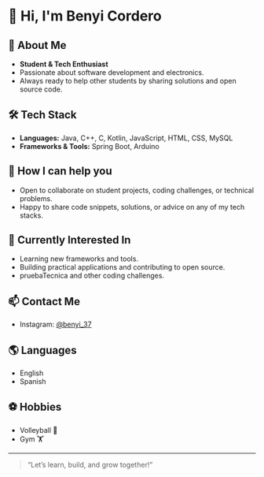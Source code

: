 # 👋 Hi, I'm Benyi Cordero

## 🚀 About Me
- **Student & Tech Enthusiast**
- Passionate about software development and electronics.
- Always ready to help other students by sharing solutions and open source code.

## 🛠️ Tech Stack
- **Languages:** Java, C++, C, Kotlin, JavaScript, HTML, CSS, MySQL
- **Frameworks & Tools:** Spring Boot, Arduino

## 🤝 How I can help you
- Open to collaborate on student projects, coding challenges, or technical problems.
- Happy to share code snippets, solutions, or advice on any of my tech stacks.

## 🌱 Currently Interested In
- Learning new frameworks and tools.
- Building practical applications and contributing to open source.
- pruebaTecnica and other coding challenges.

## 📫 Contact Me
- Instagram: [@benyi_37](https://instagram.com/benyi_37)

## 🌎 Languages
- English
- Spanish

## ⚽ Hobbies
- Volleyball 🏐
- Gym 🏋️

---

> “Let’s learn, build, and grow together!”


<!---
BenyiCordero/BenyiCordero is a ✨ special ✨ repository because its `README.md` (this file) appears on your GitHub profile.
You can click the Preview link to take a look at your changes.
--->
